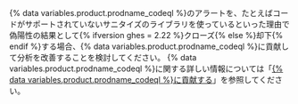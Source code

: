{% data variables.product.prodname_codeql %}のアラートを、たとえばコードがサポートされていないサニタイズのライブラリを使っているといった理由で偽陽性の結果として{% ifversion ghes = 2.22 %}クローズ{% else %}却下{% endif %}する場合、{% data variables.product.prodname_codeql %}に貢献して分析を改善することを検討してください。 {% data variables.product.prodname_codeql %}に関する詳しい情報については「[{% data variables.product.prodname_codeql %}に貢献する](https://github.com/github/codeql/blob/main/CONTRIBUTING.md)」を参照してください。
